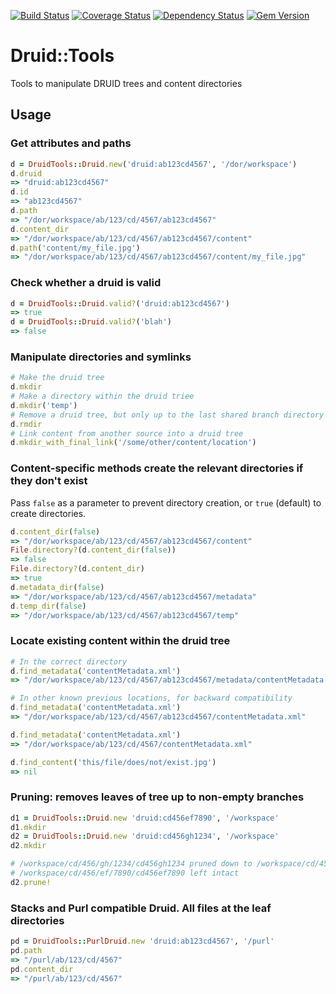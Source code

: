 [![Build Status](https://travis-ci.org/sul-dlss/druid-tools.svg?branch=delete-records)](https://travis-ci.org/sul-dlss/druid-tools)
[![Coverage Status](https://coveralls.io/repos/github/sul-dlss/druid-tools/badge.svg?branch=master)](https://coveralls.io/github/sul-dlss/druid-tools?branch=master)
[![Dependency Status](https://gemnasium.com/badges/github.com/sul-dlss/druid-tools.svg)](https://gemnasium.com/github.com/sul-dlss/druid-tools)
[![Gem Version](https://badge.fury.io/rb/druid-tools.svg)](https://badge.fury.io/rb/druid-tools)

# Druid::Tools

Tools to manipulate DRUID trees and content directories

## Usage

### Get attributes and paths

```ruby
d = DruidTools::Druid.new('druid:ab123cd4567', '/dor/workspace')
d.druid
=> "druid:ab123cd4567"
d.id
=> "ab123cd4567"
d.path
=> "/dor/workspace/ab/123/cd/4567/ab123cd4567"
d.content_dir
=> "/dor/workspace/ab/123/cd/4567/ab123cd4567/content"
d.path('content/my_file.jpg')
=> "/dor/workspace/ab/123/cd/4567/ab123cd4567/content/my_file.jpg"
```

### Check whether a druid is valid

```ruby
d = DruidTools::Druid.valid?('druid:ab123cd4567')
=> true
d = DruidTools::Druid.valid?('blah')
=> false
```

### Manipulate directories and symlinks

```ruby
# Make the druid tree
d.mkdir
# Make a directory within the druid triee
d.mkdir('temp')
# Remove a druid tree, but only up to the last shared branch directory
d.rmdir
# Link content from another source into a druid tree
d.mkdir_with_final_link('/some/other/content/location')
```

### Content-specific methods create the relevant directories if they don't exist

Pass `false` as a parameter to prevent directory creation, or `true` (default) to create directories.

```ruby
d.content_dir(false)
=> "/dor/workspace/ab/123/cd/4567/ab123cd4567/content"
File.directory?(d.content_dir(false))
=> false
File.directory?(d.content_dir)
=> true
d.metadata_dir(false)
=> "/dor/workspace/ab/123/cd/4567/ab123cd4567/metadata"
d.temp_dir(false)
=> "/dor/workspace/ab/123/cd/4567/ab123cd4567/temp"
```

### Locate existing content within the druid tree

```ruby
# In the correct directory
d.find_metadata('contentMetadata.xml')
=> "/dor/workspace/ab/123/cd/4567/ab123cd4567/metadata/contentMetadata.xml"

# In other known previous locations, for backward compatibility
d.find_metadata('contentMetadata.xml')
=> "/dor/workspace/ab/123/cd/4567/ab123cd4567/contentMetadata.xml"

d.find_metadata('contentMetadata.xml')
=> "/dor/workspace/ab/123/cd/4567/contentMetadata.xml"

d.find_content('this/file/does/not/exist.jpg')
=> nil
```

### Pruning: removes leaves of tree up to non-empty branches

```ruby
d1 = DruidTools::Druid.new 'druid:cd456ef7890', '/workspace'
d1.mkdir
d2 = DruidTools::Druid.new 'druid:cd456gh1234', '/workspace'
d2.mkdir

# /workspace/cd/456/gh/1234/cd456gh1234 pruned down to /workspace/cd/456
# /workspace/cd/456/ef/7890/cd456ef7890 left intact
d2.prune!
```

### Stacks and Purl compatible Druid.  All files at the leaf directories

```ruby
pd = DruidTools::PurlDruid.new 'druid:ab123cd4567', '/purl'
pd.path
=> "/purl/ab/123/cd/4567"
pd.content_dir
=> "/purl/ab/123/cd/4567"
```
